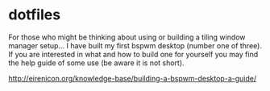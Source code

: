 # dotfiles
For those who might be thinking about using or building a tiling window manager setup... I have built my first bspwm desktop (number one of three). If you are interested in what and how to build one for yourself you may find the help guide of some use (be aware it is not short). 

http://eirenicon.org/knowledge-base/building-a-bspwm-desktop-a-guide/ 

